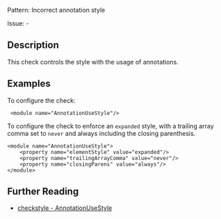 Pattern: Incorrect annotation style

Issue: -

## Description

This check controls the style with the usage of annotations. 

## Examples

To configure the check:
    
    
     <module name="AnnotationUseStyle"/>
            

To configure the check to enforce an `expanded` style, with a trailing array comma set to `never` and always including the closing parenthesis. 
    
    
    <module name="AnnotationUseStyle">
        <property name="elementStyle" value="expanded"/>
        <property name="trailingArrayComma" value="never"/>
        <property name="closingParens" value="always"/>
    </module>

## Further Reading

* [checkstyle - AnnotationUseStyle](http://checkstyle.sourceforge.net/config_annotation.html#AnnotationUseStyle)